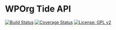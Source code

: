 # WPOrg Tide API

[![Build Status](https://travis-ci.org/wptide/wporg-tide-api.svg?branch=master)](https://travis-ci.org/wptide/wporg-tide-api) [![Coverage Status](https://coveralls.io/repos/wptide/wporg-tide-api/badge.svg?branch=develop)](https://coveralls.io/github/wptide/wporg-tide-api) [![License: GPL v2](https://img.shields.io/badge/License-GPL%20v2-blue.svg)](https://www.gnu.org/licenses/old-licenses/gpl-2.0.en.html)

